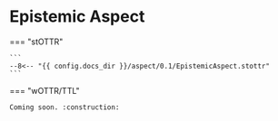 # Epistemic Aspect

=== "stOTTR"

    ```
    --8<-- "{{ config.docs_dir }}/aspect/0.1/EpistemicAspect.stottr"
    ```
    
=== "wOTTR/TTL"

    Coming soon. :construction:


